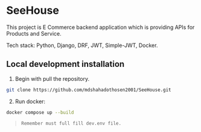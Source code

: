 # SeeHouse

This project is E Commerce backend application which is providing APIs for Products and Service.

Tech stack: Python, Django, DRF, JWT, Simple-JWT, Docker.


## Local development installation
1. Begin with pull the repository.

```bash
git clone https://github.com/mdshahadothosen2001/SeeHouse.git
```

2. Run docker:

```bash
docker compose up --build
```

> `Remember must full fill dev.env file.`
 